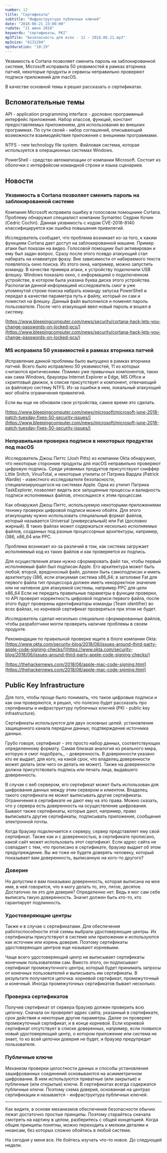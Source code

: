```yaml
---
number: 12
title: "Сертификаты"
subtitle: "Инфраструктура публичных ключей"
date: "2018-06-21 23:00:00"
rudate: "21 июня 2018"
keywords: "сертификаты, PKI"
mp3file: "Безопасность для всех - 12 - 2018.06.21.mp3"
mp3size: "6131284"
mp3duration: "10:19"
---
```

Уязвимость в Cortana позволяет сменить пароль на заблокированной системе, Microsoft исправила 50 уязвимостей в рамках вторника патчей, некоторые продукты и сервисы неправильно проверяют подписи приложений для macOS.

В качестве основной темы я решил рассказать о сертификатах.
<!--more-->

## Вспомогательные темы
API - application programming interface - дословно программный интерфейс приложения. Набор классов, функций, констант предоставляемых приложением, для использования во внешних программах. По сути своей - набор соглашений, описывающий возможности взаимодействия приложения с внешними программами.

NTFS - new technology file system. Файловая система, которая используется в операционных системах Windows.

PowerShell - средство автоматизации от компании Microsoft. Состоит из оболочки с интерфейсом командной строки и языка сценариев.

## Новости

### Уязвимость в Cortana позволяет сменить пароль на заблокированной системе
Компания Microsoft исправила ошибку в голосовом помощнике Cortana. Проблему обнаружил специалист компании Symantec Седрик Кочин (Cedric Cochin). Данная уязвимость с кодом CVE-2018-8140 классифицируется как ошибка повышения привилегий.

Исследователь сообщает, что проблема возникает из-за того, к каким функциям Cortana дает доступ на заблокированной машине. Пример атаки был показан на видео. Голосовой помощник был активирован и ему был задан вопрос. Сразу после этого псевдо атакующий стал набирать на клавиатуре фразу. Вне зависимости от набираемого текста появлялось окно поиска. Из этого окна, например, можно запустить команду. В качестве примера атаки, к устройству подключили USB флешку. Windows показало окно, с информацией о подключенном устройстве, в котором была указана буква диска этого устройства. Располагая данной информацией исследователь смог в уже упомянутой строке поиска набрать команду запуска PowerShell и передал в качестве параметра путь к файлу, который он сам и поместил на флешку. Данный файл выполнился и поменял пароль пользователя. После чего атакующий ввел новый пароль и вошел в систему.

[https://www.bleepingcomputer.com/news/security/cortana-hack-lets-you-change-passwords-on-locked-pcs/](https://www.bleepingcomputer.com/news/security/cortana-hack-lets-you-change-passwords-on-locked-pcs/)

### MS исправила 50 уязвимостей в рамках вторника патчей
Исправление данной проблемы было выпущено в рамках вторника патчей. Всего было исправлено 50 уязвимостей, 11 из которых считаются критическими. Помимо уже привычных компонентов, таких как сама Windows, браузеры Internet Explorer и Edge, MS Office и скриптовый движок, в списке присутствует и компонент, отвечающий за файловую систему NTFS. Из-за ошибки в нем, локальный атакующий мог обойти ограничения привилегий.

Если вы еще не обновили свои устройства, самое время это сделать.

[https://www.bleepingcomputer.com/news/microsoft/microsoft-june-2018-patch-tuesday-fixes-50-security-issues/](https://www.bleepingcomputer.com/news/microsoft/microsoft-june-2018-patch-tuesday-fixes-50-security-issues/)

### Неправильная проверка подписи в некоторых продуктах под macOS
Исследователь Джош Питтс (Josh Pitts) из компании Okta обнаружил, что некоторые сторонние продукты для macOS неправильно проверяют цифровую подпись. Среди уязвимых продуктов присутствуют сниффер Little Snitch, VirusTotal, и некоторые утилиты от Патрика Вардла (Patrick Wardle) - известного исследователя безопасности, специализирующегося на системах Apple. Одна из утилит Патрика TaskExplorer, позволяет видеть все запущенные процессы и валидность подписи исполняемых файлов, относящихся к этим процессам.

Как обнаружил Джош Питтс, используемую некоторыми приложениями технику проверки цифровой подписи можно обойти. Для этого атакующему нужно использовать специальный формат файлов, который называется Universal (универсальный) или Fat (дословно жирный). В таких файлах может содержаться несколько исполняемых файлов, созданных под разные процессорные архитектуры, например, i386, x86_64 или PPC.

Проблема возникает из-за различий в том, как система загружает исполняемый код из таких файлов и как проверяется их подпись. 

Для осуществления атаки нужно сформировать файл так, чтобы 
первый исполняемый файл был подписан Apple. Его архитектура может быть любой;
второй, вредоносный файл, должен быть самоподписан и иметь архитектуру i386, если атакуемая система x86_64;
в заголовке Fat для первого файла тип процессора должен иметь некорректное значение или не нативное для атакуемой системы, например PPC для цели x86_64
Если не передать правильные параметры в функции проверки, то API проверит корректность цифровой подписи первого файла, после этого будут проверены идентификаторы команды (Team identifier) во всех файлах, но корневой сертификат проверяться при этом не будет.

Исследователь сделал несколько специально сформированных файлов, чтобы разработчики могли проверить наличие проблемы в своем продукте.

Рекомендации по правильной проверке ищите в блоге компании Okta:
[https://www.okta.com/security-blog/2018/06/issues-around-third-party-apple-code-signing-checks/](https://www.okta.com/security-blog/2018/06/issues-around-third-party-apple-code-signing-checks/)

[https://thehackernews.com/2018/06/apple-mac-code-signing.html](https://thehackernews.com/2018/06/apple-mac-code-signing.html)

## Public Key Infrastructure
Для того, чтобы проще было понимать, что такое цифровые подписи и как они проверяются, я решил, что полезно будет рассказать про сертификаты и инфраструктуру публичных ключей (PKI - public key infrastructure).

Сертификаты используются для двух основных целей.
установление защищенного канала передачи данных;
подтверждение источника данных.

Грубо говоря, сертификат - это просто набор данных, соответствующих определенному формату. Самая близкая аналогия из реального мира, которую я смог подобрать,, - доверенность. В доверенности указано кто ее выдает, для кого, на какой срок, что владелец доверенности может делать (или чего он делать не может). Также на доверенности должна присутствовать подпись или печать лица, выдавшего доверенность.

В случае с веб сервером, его сертификат может быть использован для шифрования данных между этим сервером и клиентом. Владелец такого сертификата не может выписывать другие сертификаты. Ограничения в сертификате не дают ему на это права. Можно сказать, что у сервера есть доверенность на осуществление шифрования. Бывают также сертификаты, которые дают, например, право выписывать другие сертификаты, подписывать приложения, сообщения электронной почты.

Когда браузер подключается к серверу, сервер представляет ему свой сертификат. Также как и с доверенностью, в сертификате прописано, какой сайт может использовать этот сертификат. Если адрес сайта не совпадает с тем, что прописано в сертификате, браузер выдает об этом предупреждение. Вы же тоже не будете доверять человеку, который показывает вам доверенность, выписанную на кого-то другого?

### Доверие
Но допустим я вам показываю доверенность, которая выписана на мое имя, в ней говорится, что я могу делать то, это, пятое, десятое. Достаточно ли это для доверия? Определенно нет. Ведь я мог сам себе выписать такую доверенность. Значит должен быть кто-то, кто гарантирует подлинность.

### Удостоверяющие центры
Также и в случае с сертификатами. Для обеспечения работоспособности этой схемы выбрали удостоверяющие центры. Их сертификаты присутствуют в системе или приложении и используются как источник или корень доверия. Поэтому сертификаты удостоверяющих центров еще называют корневыми.

Чаще всего удостоверяющий центр не выписывает сертификаты конечным пользователям сам. Вместо этого, он подписывает сертификат промежуточного центра, который будет принимать запросы от конечных пользователей и выписывать им сертификаты. В результате получается цепочка: корневой сертификат, промежуточный и конечный. Иногда промежуточных сертификатов бывает несколько.

### Проверка сертификатов
Получив сертификат от сервера браузер должен проверить всю цепочку. Сначала он проверяет адрес сайта, указанный в сертификате, срок действия и некоторые другие параметры. Далее он проверяет промежуточный сертификат, и в конце корневой. Если корневой сертификат отсутствует в списке доверенных, например, если появился новый удостоверяющий центр, о котором приложение или система не знает, то ко всей цепочки доверия не будет, и браузер предупредит пользователя.

### Публичные ключи
Механизм проверки целостности данных и способы установления зашифрованных соединений основываются на асимметричном шифровании. В нем используются приватные (или закрытые) и публичные (или открытые) ключи. В сертификатах всегда содержатся публичные ключи. Поэтому схема доверия, основанная на центрах сертификации и называется - инфраструктура публичных ключей.

---

Как видите, в основе механизмов обеспечения безопасности обычно лежат достаточно простые принципы. Поэтому старайтесь сначала смотреть на картину в целом, разберитесь с общей концепцией. Когда общие принципы понятны, можно переходить к мелким деталям и нюансам, без которых сложно обойтись в любой системе.

На сегодня у меня все. Не бойтесь изучать что-то новое. До следующей недели.

